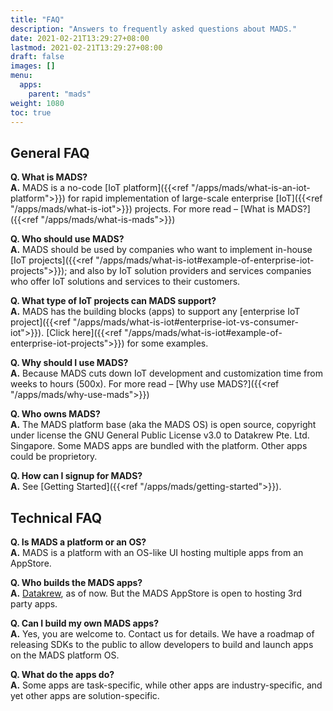 ```yaml
---
title: "FAQ"
description: "Answers to frequently asked questions about MADS."
date: 2021-02-21T13:29:27+08:00
lastmod: 2021-02-21T13:29:27+08:00
draft: false
images: []
menu:
  apps:
    parent: "mads"
weight: 1080
toc: true
---
```


## General FAQ

**Q. What is MADS?**<br>
**A.** MADS is a no-code [IoT platform]({{<ref "/apps/mads/what-is-an-iot-platform">}}) for rapid implementation of large-scale enterprise [IoT]({{<ref "/apps/mads/what-is-iot">}}) projects. For more read – [What is MADS?]({{<ref "/apps/mads/what-is-mads">}})

**Q. Who should use MADS?**<br>
**A.** MADS should be used by companies who want to implement in-house [IoT projects]({{<ref "/apps/mads/what-is-iot#example-of-enterprise-iot-projects">}}); and also by IoT solution providers and services companies who offer IoT solutions and services to their customers.

**Q. What type of IoT projects can MADS support?**<br>
**A.** MADS has the building blocks (apps) to support any [enterprise IoT project]({{<ref "/apps/mads/what-is-iot#enterprise-iot-vs-consumer-iot">}}). [Click here]({{<ref "/apps/mads/what-is-iot#example-of-enterprise-iot-projects">}}) for some examples.

**Q. Why should I use MADS?**<br>
**A.** Because MADS cuts down IoT development and customization time from weeks to hours (500x). For more read – [Why use MADS?]({{<ref "/apps/mads/why-use-mads">}})

**Q. Who owns MADS?**<br>
**A.** The MADS platform base (aka the MADS OS) is open source, copyright under license the GNU General Public License v3.0 to Datakrew Pte. Ltd. Singapore. Some MADS apps are bundled with the platform. Other apps could be proprietory.

**Q. How can I signup for MADS?**<br>
**A.** See [Getting Started]({{<ref "/apps/mads/getting-started">}}).

## Technical FAQ

**Q. Is MADS a platform or an OS?**<br>
**A.** MADS is a platform with an OS-like UI hosting multiple apps from an AppStore.

**Q. Who builds the MADS apps?**<br>
**A.** [Datakrew](https://datakrew.com/), as of now. But the MADS AppStore is open to hosting 3rd party apps.

**Q. Can I build my own MADS apps?**<br>
**A.** Yes, you are welcome to. Contact us for details. We have a roadmap of releasing SDKs to the public to allow developers to build and launch apps on the MADS platform OS.

**Q. What do the apps do?**<br>
**A.** Some apps are task-specific, while other apps are industry-specific, and yet other apps are solution-specific.
